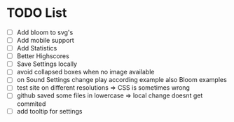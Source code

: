 # TODO List

- [ ] Add bloom to svg's
- [ ] Add mobile support
- [ ] Add Statistics
- [ ] Better Highscores
- [ ] Save Settings locally
- [ ] avoid collapsed boxes when no image available
- [ ] on Sound Settings change play according example also Bloom examples
- [ ] test site on different resolutions => CSS is sometimes wrong
- [ ] github saved some files in lowercase => local change doesnt get commited
- [ ] add tooltip for settings